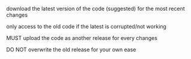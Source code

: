 download the latest version of the code (suggested) for the most recent changes

only access to the old code if the latest is corrupted/not working

MUST upload the code as another release for every changes

DO NOT overwrite the old release for your own ease
